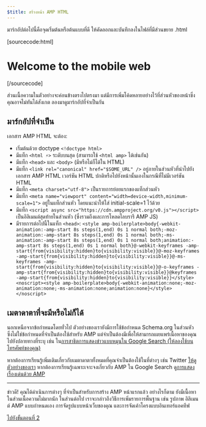 ```yaml
---
$title: สร้างหน้า AMP HTML
---
```


มาร์กอัปต่อไปนี้คือจุดเริ่มต้นหรือต้นแบบที่ดี
ให้คัดลอกและบันทึกลงในไฟล์ที่มีส่วนขยาย .html

[sourcecode:html]
<!doctype html>
<html amp lang="en">
  <head>
    <meta charset="utf-8">
    <title>Hello, AMPs</title>
    <link rel="canonical" href="http://example.ampproject.org/article-metadata.html" />
    <meta name="viewport" content="width=device-width,minimum-scale=1,initial-scale=1">
    <script type="application/ld+json">
      {
        "@context": "http://schema.org",
        "@type": "NewsArticle",
        "headline": "Open-source framework for publishing content",
        "datePublished": "2015-10-07T12:02:41Z",
        "image": [
          "logo.jpg"
        ]
      }
    </script>
    <style amp-boilerplate>body{-webkit-animation:-amp-start 8s steps(1,end) 0s 1 normal both;-moz-animation:-amp-start 8s steps(1,end) 0s 1 normal both;-ms-animation:-amp-start 8s steps(1,end) 0s 1 normal both;animation:-amp-start 8s steps(1,end) 0s 1 normal both}@-webkit-keyframes -amp-start{from{visibility:hidden}to{visibility:visible}}@-moz-keyframes -amp-start{from{visibility:hidden}to{visibility:visible}}@-ms-keyframes -amp-start{from{visibility:hidden}to{visibility:visible}}@-o-keyframes -amp-start{from{visibility:hidden}to{visibility:visible}}@keyframes -amp-start{from{visibility:hidden}to{visibility:visible}}</style><noscript><style amp-boilerplate>body{-webkit-animation:none;-moz-animation:none;-ms-animation:none;animation:none}</style></noscript>
    <script async src="https://cdn.ampproject.org/v0.js"></script>
  </head>
  <body>
    <h1>Welcome to the mobile web</h1>
  </body>
</html>
[/sourcecode]

ส่วนเนื้อความในตัวอย่างจะค่อนข้างตรงไปตรงมา แต่มีการเพิ่มโค้ดหลายอย่างไว้ที่ส่วนหัวของหน้าซึ่งคุณอาจไม่ทันได้สังเกต ลองมาดูมาร์กอัปที่จำเป็นกัน

## มาร์กอัปที่จำเป็น

เอกสาร AMP HTML จะต้อง:

  - เริ่มต้นด้วย doctype `<!doctype html>`
  - มีแท็ก `<html ⚡>` ระดับบนสุด (สามารถใช้ `<html amp>` ได้เช่นกัน)
  - มีแท็ก `<head>` และ `<body>` (มีหรือไม่ก็ได้ใน HTML)
  - มีแท็ก `<link rel="canonical" href="$SOME_URL" />` อยู่ภายในส่วนหัวที่นำไปยังเอกสาร AMP HTML เวอร์ชัน HTML ปกติหรือไปยังหน้านั้นเองในกรณีที่ไม่มีเวอร์ชัน HTML
  - มีแท็ก `<meta charset="utf-8">` เป็นรายการย่อยแรกของแท็กส่วนหัว
  - มีแท็ก `<meta name="viewport" content="width=device-width,minimum-scale=1">` อยู่ในแท็กส่วนหัว โดยแนะนำให้ใส่ initial-scale=1 ไว้ด้วย
  - มีแท็ก `<script async src="https://cdn.ampproject.org/v0.js"></script>` เป็นอิลิเมนต์สุดท้ายในส่วนหัว (ซึ่งรวมถึงและการโหลดไลบรารี AMP JS)
  - มีรายการต่อไปนี้ในแท็ก `<head>`:
    `<style amp-boilerplate>body{-webkit-animation:-amp-start 8s steps(1,end) 0s 1 normal both;-moz-animation:-amp-start 8s steps(1,end) 0s 1 normal both;-ms-animation:-amp-start 8s steps(1,end) 0s 1 normal both;animation:-amp-start 8s steps(1,end) 0s 1 normal both}@-webkit-keyframes -amp-start{from{visibility:hidden}to{visibility:visible}}@-moz-keyframes -amp-start{from{visibility:hidden}to{visibility:visible}}@-ms-keyframes -amp-start{from{visibility:hidden}to{visibility:visible}}@-o-keyframes -amp-start{from{visibility:hidden}to{visibility:visible}}@keyframes -amp-start{from{visibility:hidden}to{visibility:visible}}</style><noscript><style amp-boilerplate>body{-webkit-animation:none;-moz-animation:none;-ms-animation:none;animation:none}</style></noscript>`

## เมตาดาตาที่จะมีหรือไม่ก็ได้

นอกเหนือจากข้อกำหนดโดยทั่วไป ตัวอย่างของเรายังมีการใช้ข้อกำหนด Schema.org ในส่วนหัว ซึ่งไม่ใช่ข้อกำหนดที่จำเป็นต้องใช้สำหรับ AMP แต่จำเป็นต้องมีเพื่อให้สามารถเผยแพร่เนื้อหาของคุณไปยังปลายทางที่ระบุ เช่น ใน[การสาธิตการแสดงข่าวแบบหมุนใน Google Search (ให้ลองใช้บนโทรศัพท์ของคุณ)](https://g.co/ampdemo)

หากต้องการเรียนรู้เพิ่มเติมเกี่ยวกับเมตาดาตาทั้งหมดที่คุณจำเป็นต้องใช้ในที่ต่างๆ เช่น Twitter [ให้ดูตัวอย่างของเรา](https://github.com/ampproject/amphtml/tree/master/examples/metadata-examples) หากต้องการเรียนรู้เฉพาะเจาะจงเกี่ยวกับ AMP ใน Google Search ดู[การแสดงเรื่องเด่นด้วย AMP](https://developers.google.com/structured-data/carousels/top-stories)

<hr>

ข่าวดี! คุณได้ดำเนินการต่างๆ ที่จำเป็นสำหรับการสร้าง AMP หน้าแรกแล้ว อย่างไรก็ตาม ยังมีเนื้อหาในส่วนเนื้อความไม่มากนัก ในส่วนต่อไป เราจะกล่าวถึงวิธีการเพิ่มรายการพื้นฐาน เช่น รูปภาพ อิลิเมนต์ AMP แบบกำหนดเอง การจัดรูปแบบหน้าเว็บของคุณ และการจัดเค้าโครงแบบอินเทอร์แอคทีฟ

<a class="go-button button" href="/th/docs/get_started/general/create/include_image.html">ไปยังขั้นตอนที่ 2</a>